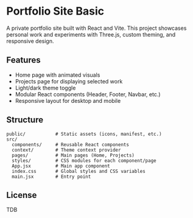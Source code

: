 # Portfolio Site Basic

A private portfolio site built with React and Vite. This project showcases personal work and experiments with Three.js, custom theming, and responsive design.

## Features
- Home page with animated visuals
- Projects page for displaying selected work
- Light/dark theme toggle
- Modular React components (Header, Footer, Navbar, etc.)
- Responsive layout for desktop and mobile

## Structure
```
public/           # Static assets (icons, manifest, etc.)
src/
  components/     # Reusable React components
  context/        # Theme context provider
  pages/          # Main pages (Home, Projects)
  styles/         # CSS modules for each component/page
  App.jsx         # Main app component
  index.css       # Global styles and CSS variables
  main.jsx        # Entry point
```

## License
TDB
